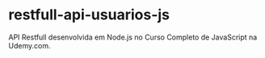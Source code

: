 # restfull-api-usuarios-js
API Restfull desenvolvida em Node.js no Curso Completo de JavaScript na Udemy.com.
